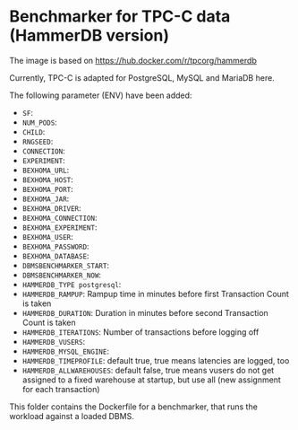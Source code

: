 # Benchmarker for TPC-C data (HammerDB version)

The image is based on https://hub.docker.com/r/tpcorg/hammerdb

Currently, TPC-C is adapted for PostgreSQL, MySQL and MariaDB here.

The following parameter (ENV) have been added:

* `SF`: 
* `NUM_PODS`: 
* `CHILD`: 
* `RNGSEED`: 
* `CONNECTION`: 
* `EXPERIMENT`: 
* `BEXHOMA_URL`: 
* `BEXHOMA_HOST`: 
* `BEXHOMA_PORT`: 
* `BEXHOMA_JAR`: 
* `BEXHOMA_DRIVER`: 
* `BEXHOMA_CONNECTION`: 
* `BEXHOMA_EXPERIMENT`: 
* `BEXHOMA_USER`: 
* `BEXHOMA_PASSWORD`: 
* `BEXHOMA_DATABASE`: 
* `DBMSBENCHMARKER_START`: 
* `DBMSBENCHMARKER_NOW`: 
* `HAMMERDB_TYPE postgresql`: 
* `HAMMERDB_RAMPUP`: Rampup time in minutes before first Transaction Count is taken
* `HAMMERDB_DURATION`: Duration in minutes before second Transaction Count is taken
* `HAMMERDB_ITERATIONS`: Number of transactions before logging off
* `HAMMERDB_VUSERS`: 
* `HAMMERDB_MYSQL_ENGINE`: 
* `HAMMERDB_TIMEPROFILE`: default true, true means latencies are logged, too
* `HAMMERDB_ALLWAREHOUSES`: default false, true means vusers do not get assigned to a fixed warehouse at startup, but use all (new assignment for each transaction)

This folder contains the Dockerfile for a benchmarker, that runs the workload against a loaded DBMS.
